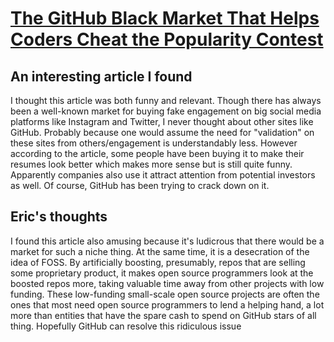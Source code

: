 # [The GitHub Black Market That Helps Coders Cheat the Popularity Contest](https://www.wired.com/story/github-stars-black-market-coders-cheat)

## An interesting article I found

I thought this article was both funny and relevant. Though there has always been a well-known market for buying fake engagement on big social media platforms like Instagram and Twitter, I never thought about other sites like GitHub. Probably because one would assume the need for "validation" on these sites from others/engagement
is understandably less. However according to the article, some people have been buying it to make their resumes look better which makes more sense but is still quite funny. Apparently companies also use it attract attention from potential investors as well. Of course, GitHub has been trying to crack down on it.

## Eric's thoughts

I found this article also amusing because it's ludicrous that there would be a market for such a niche thing. At the same time, it is a desecration of the idea of FOSS. By artificially boosting, presumably, repos that are selling some proprietary product, it makes open source programmers look at the boosted repos more, taking valuable time away from other projects with low funding. These low-funding small-scale open source projects are often the ones that most need open source programmers to lend a helping hand, a lot more than entities that have the spare cash to spend on GitHub stars of all thing. Hopefully GitHub can resolve this ridiculous issue
